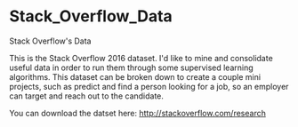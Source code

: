 # Stack_Overflow_Data
Stack Overflow's Data

This is the Stack Overflow 2016 dataset. I'd like to mine and consolidate useful data in order to run them through some supervised learning algorithms. This dataset can be broken down to create a couple mini projects, such as predict and find a person looking for a job, so an employer can target and reach out to the candidate.

You can download the datset here: 
http://stackoverflow.com/research
